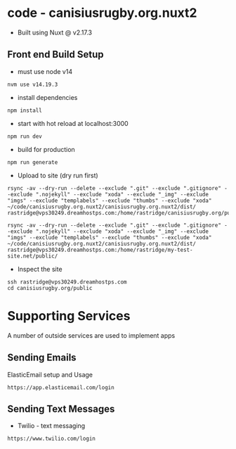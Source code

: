 # code - canisiusrugby.org.nuxt2

- Built using Nuxt @ v2.17.3

## Front end Build Setup

- must use node v14

```
nvm use v14.19.3
```

- install dependencies

```
npm install
```

- start with hot reload at localhost:3000

```
npm run dev
```

- build for production

```
npm run generate
```

- Upload to site (dry run first)

```
rsync -av --dry-run --delete --exclude ".git" --exclude ".gitignore" --exclude ".nojekyll" --exclude "xoda" --exclude "_img" --exclude "imgs" --exclude "templabels" --exclude "thumbs" --exclude "xoda" ~/code/canisiusrugby.org.nuxt2/canisiusrugby.org.nuxt2/dist/  rastridge@vps30249.dreamhostps.com:/home/rastridge/canisiusrugby.org/public/

rsync -av --dry-run --delete --exclude ".git" --exclude ".gitignore" --exclude ".nojekyll" --exclude "xoda" --exclude "_img" --exclude "imgs" --exclude "templabels" --exclude "thumbs" --exclude "xoda" ~/code/canisiusrugby.org.nuxt2/canisiusrugby.org.nuxt2/dist/  rastridge@vps30249.dreamhostps.com:/home/rastridge/my-test-site.net/public/

```

- Inspect the site

```
ssh rastridge@vps30249.dreamhostps.com
cd canisiusrugby.org/public
```

# Supporting Services

A number of outside services are used to implement apps

## Sending Emails

ElasticEmail
setup and Usage

```
https://app.elasticemail.com/login
```

## Sending Text Messages

- Twilio - text messaging

```
https://www.twilio.com/login
```
